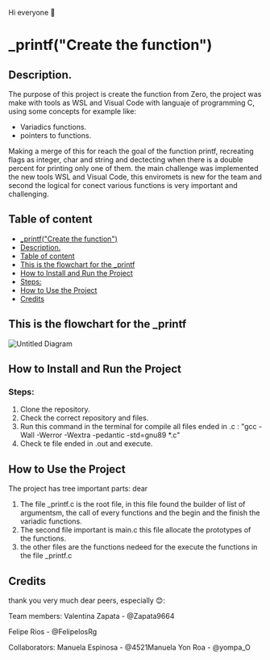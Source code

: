 Hi everyone 👋


# _printf("Create the function")


## Description.
The purpose of this project is create the function from Zero, the project was make with tools as WSL and Visual Code with languaje of programming C, using some concepts for example like:

- Variadics functions.
- pointers to functions.

Making a merge of this for reach the goal of the function printf, recreating flags as integer, char and string and dectecting when there is a double percent for printing only one of them. the main challenge was implemented the new tools WSL and Visual Code, this enviromets is new for the team and second the logical for conect various functions is very important and challenging.

## Table of content
<!-- TOC -->
- [_printf("Create the function")](#_printfcreate-the-function)
- [Description.](#description)
- [Table of content](#table-of-content)
- [This is the flowchart for the _printf](#this-is-the-flowchart-for-the-_printf)
- [How to Install and Run the Project](#how-to-install-and-run-the-project)
- [Steps:](#steps)
- [How to Use the Project](#how-to-use-the-project)
- [Credits](#credits)
<!-- /TOC -->

## This is the flowchart for the _printf
![Untitled Diagram](https://user-images.githubusercontent.com/98290484/160441854-171934e4-1033-4ef1-9045-6ed08a7f89ed.jpg)


## How to Install and Run the Project

### Steps:

1. Clone the repository.
2. Check the correct repository and files.
3. Run this command in the terminal for compile all files ended in .c : "gcc -Wall -Werror -Wextra -pedantic -std=gnu89 *.c"
4. Check te file ended in .out and execute.

## How to Use the Project

The project has tree important parts:
dear
1. The file _printf.c is the root file, in this file found the builder of list of argumentsm, the call of every functions and the begin and the finish the variadic functions.
2. The second file important is main.c this file allocate the prototypes of the functions.
3. the other files are the functions nedeed for the execute the functions in the file _printf.c 

## Credits

thank you very much dear peers, especially 😊:

Team members:
Valentina Zapata - @Zapata9664

Felipe Rios - @FelipelosRg

Collaborators:
Manuela Espinosa - @4521Manuela
Yon Roa - @yompa_O
